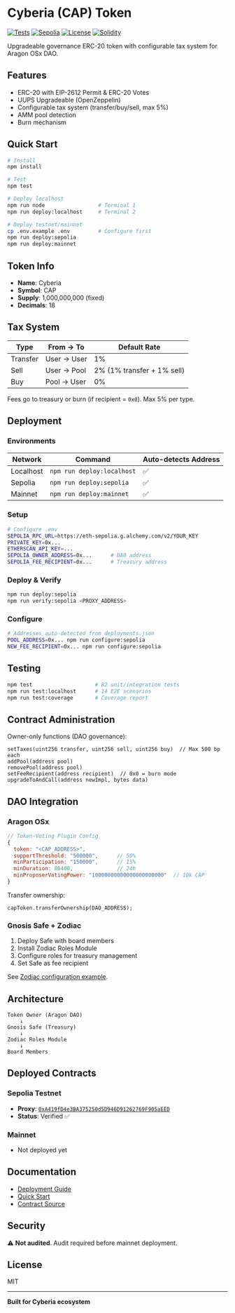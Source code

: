 # Cyberia (CAP) Token

[![Tests](https://img.shields.io/badge/Tests-82%2F82%20Passing-brightgreen)](#testing) [![Sepolia](https://img.shields.io/badge/Sepolia-Deployed-green)](https://sepolia.etherscan.io/address/0xA419fD4e3BA375250d5D946D91262769F905aEED) [![License](https://img.shields.io/badge/License-MIT-blue)](LICENSE) [![Solidity](https://img.shields.io/badge/Solidity-0.8.24-orange)](contracts/CAPToken.sol)

Upgradeable governance ERC-20 token with configurable tax system for Aragon OSx DAO.

## Features

- ERC-20 with EIP-2612 Permit & ERC-20 Votes
- UUPS Upgradeable (OpenZeppelin)
- Configurable tax system (transfer/buy/sell, max 5%)
- AMM pool detection
- Burn mechanism

## Quick Start

```bash
# Install
npm install

# Test
npm test

# Deploy localhost
npm run node                 # Terminal 1
npm run deploy:localhost     # Terminal 2

# Deploy testnet/mainnet
cp .env.example .env         # Configure first
npm run deploy:sepolia
npm run deploy:mainnet
```

## Token Info

- **Name**: Cyberia
- **Symbol**: CAP
- **Supply**: 1,000,000,000 (fixed)
- **Decimals**: 18

## Tax System

| Type | From → To | Default Rate |
|------|-----------|--------------|
| Transfer | User → User | 1% |
| Sell | User → Pool | 2% (1% transfer + 1% sell) |
| Buy | Pool → User | 0% |

Fees go to treasury or burn (if recipient = `0x0`). Max 5% per type.

## Deployment

### Environments

| Network | Command | Auto-detects Address |
|---------|---------|----------------------|
| Localhost | `npm run deploy:localhost` | ✅ |
| Sepolia | `npm run deploy:sepolia` | ✅ |
| Mainnet | `npm run deploy:mainnet` | ✅ |

### Setup

```bash
# Configure .env
SEPOLIA_RPC_URL=https://eth-sepolia.g.alchemy.com/v2/YOUR_KEY
PRIVATE_KEY=0x...
ETHERSCAN_API_KEY=...
SEPOLIA_OWNER_ADDRESS=0x...      # DAO address
SEPOLIA_FEE_RECIPIENT=0x...      # Treasury address
```

### Deploy & Verify

```bash
npm run deploy:sepolia
npm run verify:sepolia <PROXY_ADDRESS>
```

### Configure

```bash
# Addresses auto-detected from deployments.json
POOL_ADDRESS=0x... npm run configure:sepolia
NEW_FEE_RECIPIENT=0x... npm run configure:sepolia
```

## Testing

```bash
npm test                    # 82 unit/integration tests
npm run test:localhost      # 14 E2E scenarios
npm run test:coverage       # Coverage report
```

## Contract Administration

Owner-only functions (DAO governance):

```solidity
setTaxes(uint256 transfer, uint256 sell, uint256 buy)  // Max 500 bp each
addPool(address pool)
removePool(address pool)
setFeeRecipient(address recipient)  // 0x0 = burn mode
upgradeToAndCall(address newImpl, bytes data)
```

## DAO Integration

### Aragon OSx

```javascript
// Token-Voting Plugin Config
{
  token: "<CAP_ADDRESS>",
  supportThreshold: "500000",      // 50%
  minParticipation: "150000",      // 15%
  minDuration: 86400,              // 24h
  minProposerVotingPower: "10000000000000000000000"  // 10k CAP
}
```

Transfer ownership:
```solidity
capToken.transferOwnership(DAO_ADDRESS);
```

### Gnosis Safe + Zodiac

1. Deploy Safe with board members
2. Install Zodiac Roles Module
3. Configure roles for treasury management
4. Set Safe as fee recipient

See [Zodiac configuration example](docs/DEPLOYMENT.md#zodiac-roles-configuration).

## Architecture

```
Token Owner (Aragon DAO)
    ↓
Gnosis Safe (Treasury)
    ↓
Zodiac Roles Module
    ↓
Board Members
```

## Deployed Contracts

### Sepolia Testnet
- **Proxy**: [`0xA419fD4e3BA375250d5D946D91262769F905aEED`](https://sepolia.etherscan.io/address/0xA419fD4e3BA375250d5D946D91262769F905aEED)
- **Status**: Verified ✅

### Mainnet
- Not deployed yet

## Documentation

- [Deployment Guide](docs/DEPLOYMENT.md)
- [Quick Start](docs/QUICK_START.md)
- [Contract Source](contracts/CAPToken.sol)

## Security

⚠️ **Not audited**. Audit required before mainnet deployment.

## License

MIT

---

**Built for Cyberia ecosystem**
